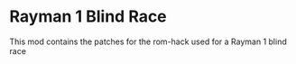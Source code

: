 # Rayman 1 Blind Race
This mod contains the patches for the rom-hack used for a Rayman 1 blind race
